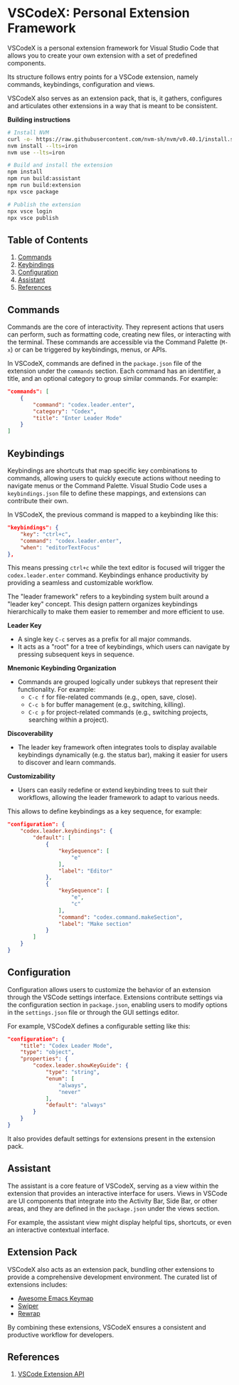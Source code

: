# VSCodeX: Personal Extension Framework

VSCodeX is a personal extension framework for Visual Studio Code that allows you
to create your own extension with a set of predefined components.

Its structure follows entry points for a VSCode extension, namely commands,
keybindings, configuration and views.

VSCodeX also serves as an extension pack, that is, it gathers, configures and
articulates other extensions in a way that is meant to be consistent.

**Building instructions**

```sh
# Install NVM
curl -o- https://raw.githubusercontent.com/nvm-sh/nvm/v0.40.1/install.sh | bash
nvm install --lts=iron
nvm use --lts=iron

# Build and install the extension
npm install
npm run build:assistant
npm run build:extension
npx vsce package

# Publish the extension
npx vsce login
npx vsce publish
```

## Table of Contents

1. [Commands](#commands)
2. [Keybindings](#keybindings)
3. [Configuration](#configuration)
4. [Assistant](#assistant)
5. [References](#references)

## Commands

Commands are the core of interactivity. They represent actions that users can
perform, such as formatting code, creating new files, or interacting with the
terminal. These commands are accessible via the Command Palette (`M-x`) or can
be triggered by keybindings, menus, or APIs.

In VSCodeX, commands are defined in the `package.json` file of the extension
under the `commands` section. Each command has an identifier, a title, and an
optional category to group similar commands. For example:

```json
"commands": [
    {
        "command": "codex.leader.enter",
        "category": "Codex",
        "title": "Enter Leader Mode"
    }
]
```

## Keybindings

Keybindings are shortcuts that map specific key combinations to commands,
allowing users to quickly execute actions without needing to navigate menus or
the Command Palette. Visual Studio Code uses a `keybindings.json` file to
define these mappings, and extensions can contribute their own.

In VSCodeX, the previous command is mapped to a keybinding like this:

```json
"keybindings": {
    "key": "ctrl+c",
    "command": "codex.leader.enter",
    "when": "editorTextFocus"
},
```

This means pressing `ctrl+c` while the text editor is focused will trigger the
`codex.leader.enter` command. Keybindings enhance productivity by providing a
seamless and customizable workflow.

The "leader framework" refers to a keybinding system built around a "leader key"
concept. This design pattern organizes keybindings hierarchically to make them
easier to remember and more efficient to use.

**Leader Key**

- A single key `C-c` serves as a prefix for all major commands.
- It acts as a "root" for a tree of keybindings, which users can navigate by
  pressing subsequent keys in sequence.

**Mnemonic Keybinding Organization**

- Commands are grouped logically under subkeys that represent their
  functionality. For example:
    - `C-c f` for file-related commands (e.g., open, save, close).
    - `C-c b` for buffer management (e.g., switching, killing).
    - `C-c p` for project-related commands (e.g., switching projects, searching
      within a project).

**Discoverability**

- The leader key framework often integrates tools to display available
  keybindings dynamically (e.g. the status bar), making it easier for users to
  discover and learn commands.

**Customizability**

- Users can easily redefine or extend keybinding trees to suit their workflows,
  allowing the leader framework to adapt to various needs.

This allows to define keybindings as a key sequence, for example:

```json
"configuration": {
    "codex.leader.keybindings": {
        "default": [
            {
                "keySequence": [
                    "e"
                ],
                "label": "Editor"
            },
            {
                "keySequence": [
                    "e",
                    "c"
                ],
                "command": "codex.command.makeSection",
                "label": "Make section"
            }
        ]
    }
}
```

## Configuration

Configuration allows users to customize the behavior of an extension through the
VSCode settings interface. Extensions contribute settings via the configuration
section in `package.json`, enabling users to modify options in the
`settings.json` file or through the GUI settings editor.

For example, VSCodeX defines a configurable setting like this:

```json
"configuration": {
    "title": "Codex Leader Mode",
    "type": "object",
    "properties": {
        "codex.leader.showKeyGuide": {
            "type": "string",
            "enum": [
                "always",
                "never"
            ],
            "default": "always"
        }
    }
}
```

It also provides default settings for extensions present in the extension pack.

## Assistant

The assistant is a core feature of VSCodeX, serving as a view within the
extension that provides an interactive interface for users. Views in VSCode are
UI components that integrate into the Activity Bar, Side Bar, or other areas,
and they are defined in the `package.json` under the views section.

For example, the assistant view might display helpful tips, shortcuts, or even
an interactive contextual interface.

## Extension Pack

VSCodeX also acts as an extension pack, bundling other extensions to provide a
comprehensive development environment. The curated list of extensions includes:

- [Awesome Emacs Keymap](https://marketplace.visualstudio.com/items?itemName=tuttieee.emacs-mcx)
- [Swiper](https://marketplace.visualstudio.com/items?itemName=wenhoujx.swiper)
- [Rewrap](https://marketplace.visualstudio.com/items?itemName=dnut.rewrap-revived)

By combining these extensions, VSCodeX ensures a consistent and productive workflow for developers.

## References

1. [VSCode Extension API](https://code.visualstudio.com/api)
